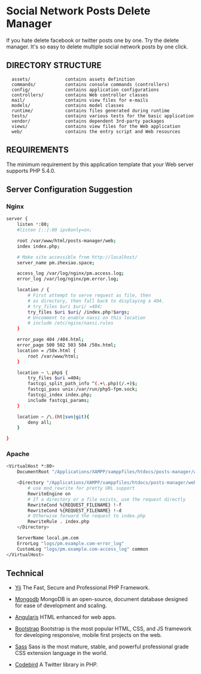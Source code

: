Social Network Posts Delete Manager
================================

If you hate delete facebook or twitter posts one by one. Try the delete manager. It's so easy to delete multiple social network posts by one click. 


DIRECTORY STRUCTURE
-------------------

      assets/             contains assets definition
      commands/           contains console commands (controllers)
      config/             contains application configurations
      controllers/        contains Web controller classes
      mail/               contains view files for e-mails
      models/             contains model classes
      runtime/            contains files generated during runtime
      tests/              contains various tests for the basic application
      vendor/             contains dependent 3rd-party packages
      views/              contains view files for the Web application
      web/                contains the entry script and Web resources



REQUIREMENTS
------------

The minimum requirement by this application template that your Web server supports PHP 5.4.0.


Server Configuration Suggestion
------------

### Nginx
```bash
server {
	listen *:80;
	#listen [::]:80 ipv6only=on;

	root /var/www/html/posts-manager/web;
	index index.php;

	# Make site accessible from http://localhost/
	server_name pm.zhexiao.space;

	access_log /var/log/nginx/pm.access.log;
	error_log /var/log/nginx/pm.error.log;

	location / {
		# First attempt to serve request as file, then
		# as directory, then fall back to displaying a 404.
		# try_files $uri $uri/ =404;
		try_files $uri $uri/ /index.php?$args;
		# Uncomment to enable naxsi on this location
		# include /etc/nginx/naxsi.rules
	}	

	error_page 404 /404.html;
	error_page 500 502 503 504 /50x.html;
	location = /50x.html {
		root /var/www/html;
	}

	location ~ \.php$ {
		try_files $uri =404;
		fastcgi_split_path_info ^(.+\.php)(/.+)$;
		fastcgi_pass unix:/var/run/php5-fpm.sock;
		fastcgi_index index.php;
		include fastcgi_params;
	}

	location ~ /\.(ht|svn|git){
		deny all;
	}

}
```

### Apache
```bash
<VirtualHost *:80>
    DocumentRoot "/Applications/XAMPP/xamppfiles/htdocs/posts-manager/web"

    <Directory "/Applications/XAMPP/xamppfiles/htdocs/posts-manager/web">
        # use mod_rewrite for pretty URL support
        RewriteEngine on
        # If a directory or a file exists, use the request directly
        RewriteCond %{REQUEST_FILENAME} !-f
        RewriteCond %{REQUEST_FILENAME} !-d
        # Otherwise forward the request to index.php
        RewriteRule . index.php
    </Directory>

    ServerName local.pm.com
    ErrorLog "logs/pm.example.com-error_log"
    CustomLog "logs/pm.example.com-access_log" common
</VirtualHost>
```

Technical
---------

- [Yii](http://www.yiiframework.com/) The Fast, Secure and Professional PHP Framework.

- [Mongodb](http://www.mongodb.org/) MongoDB is an open-source, document database designed for ease of development and scaling.

- [Angularjs](https://angularjs.org/) HTML enhanced for web apps.

- [Bootstrap](http://getbootstrap.com/) Bootstrap is the most popular HTML, CSS, and JS framework for developing responsive, mobile first projects on the web.

- [Sass](http://sass-lang.com/) Sass is the most mature, stable, and powerful professional grade CSS extension language in the world.

- [Codebird](https://github.com/jublonet/codebird-php) A Twitter library in PHP.